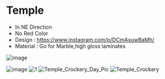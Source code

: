 # Temple

- In NE Direction
- No Red Color
- Design : https://www.instagram.com/p/DCmAxuwBaMh/
- Material : Go for Marble,high gloss laminates

![image](https://github.com/user-attachments/assets/ef058c6e-3ca7-4f7b-825f-082afd1aafdd)

![image](https://github.com/user-attachments/assets/0f7e7611-671a-426a-a523-1f33de96d0e9)
![1](https://github.com/user-attachments/assets/fdfd830a-16b2-4dcf-8c0d-911728f5128c)
![Temple_Crockery_Day_Pic](https://github.com/user-attachments/assets/dd709cc0-7978-47ec-8a2c-5aff29f7bfd3)
![Temple_Crockery](https://github.com/user-attachments/assets/0a375acb-ac9d-48cf-a950-5410ebbaf6c0)
